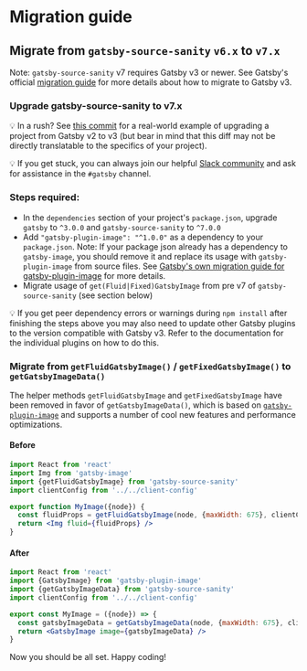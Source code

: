 # Migration guide

## Migrate from `gatsby-source-sanity` `v6.x` to `v7.x`

Note: `gatsby-source-sanity` v7 requires Gatsby v3 or newer. See Gatsby's official [migration guide](https://www.gatsbyjs.com/docs/reference/release-notes/migrating-from-v2-to-v3/) for more details about how to migrate to Gatsby v3.

### Upgrade gatsby-source-sanity to v7.x

💡 In a rush? See [this commit](https://github.com/sanity-io/sanity-template-gatsby-portfolio/commit/7534bb67f9ec627431a4e62b352b02bb1e033fb6) for a real-world example of upgrading a project from Gatsby v2 to v3 (but bear in mind that this diff may not be directly translatable to the specifics of your project).

💡 If you get stuck, you can always join our helpful [Slack community](http://slack.sanity.io/) and ask for assistance in the `#gatsby` channel.

### Steps required:

- In the `dependencies` section of your project's `package.json`, upgrade `gatsby` to `^3.0.0` and `gatsby-source-sanity` to `^7.0.0`
- Add `"gatsby-plugin-image": "^1.0.0"` as a dependency to your `package.json`.
  Note: If your package json already has a dependency to `gatsby-image`, you should remove it and replace its usage with `gatsby-plugin-image` from source files. See [Gatsby's own migration guide for gatsby-plugin-image](https://www.gatsbyjs.com/docs/reference/release-notes/image-migration-guide/) for more details.
- Migrate usage of `get(Fluid|Fixed)GatsbyImage` from pre v7 of `gatsby-source-sanity` (see section below)

💡️ If you get peer dependency errors or warnings during `npm install` after finishing the steps above you may also need to update other Gatsby plugins to the version compatible with Gatsby v3. Refer to the documentation for the individual plugins on how to do this.

### Migrate from `getFluidGatsbyImage()` / `getFixedGatsbyImage()` to `getGatsbyImageData()`

The helper methods `getFluidGatsbyImage` and `getFixedGatsbyImage` have been removed in favor of `getGatsbyImageData()`, which is based on [`gatsby-plugin-image`](https://www.gatsbyjs.com/plugins/gatsby-plugin-image) and supports a number of cool new features and performance optimizations.

#### Before

```jsx
import React from 'react'
import Img from 'gatsby-image'
import {getFluidGatsbyImage} from 'gatsby-source-sanity'
import clientConfig from '../../client-config'

export function MyImage({node}) {
  const fluidProps = getFluidGatsbyImage(node, {maxWidth: 675}, clientConfig.sanity)
  return <Img fluid={fluidProps} />
}
```

#### After

```jsx
import React from 'react'
import {GatsbyImage} from 'gatsby-plugin-image'
import {getGatsbyImageData} from 'gatsby-source-sanity'
import clientConfig from '../../client-config'

export const MyImage = ({node}) => {
  const gatsbyImageData = getGatsbyImageData(node, {maxWidth: 675}, clientConfig.sanity)
  return <GatsbyImage image={gatsbyImageData} />
}
```

Now you should be all set. Happy coding!

